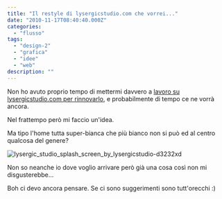 ```yaml
---
title: "Il restyle di lysergicstudio.com che vorrei..."
date: "2010-11-17T08:40:40.000Z"
categories:
  - "flusso"
tags:
  - "design-2"
  - "grafica"
  - "idee"
  - "web"
description: ""
---
```


Non ho avuto proprio tempo di mettermi davvero a [lavoro su lysergicstudio.com per rinnovarlo](http://blog.enricodeleo.com/nuovo-restyle-per-lysergic-studio-in-vista/), e probabilmente di tempo ce ne vorrà ancora.

Nel frattempo però mi faccio un'idea.

Ma tipo l'home tutta super-bianca che più bianco non si può ed al centro qualcosa del genere?

![](https://enricodeleo.s3.eu-south-1.amazonaws.com/uploads/2010/11/lysergic_studio_splash_screen_by_lysergicstudio-d3232xd.jpg "lysergic_studio_splash_screen_by_lysergicstudio-d3232xd")

Non so neanche io dove voglio arrivare però già una cosa così non mi disgusterebbe...

Boh ci devo ancora pensare. Se ci sono suggerimenti sono tutt'orecchi :)

